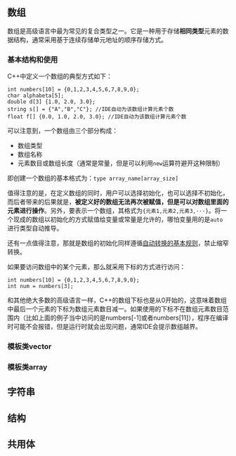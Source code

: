 ## 数组

数组是高级语言中最为常见的复合类型之一。它是一种用于存储**相同类型**元素的数据结构，通常采用基于连续存储单元地址的顺序存储方式。

### 基本结构和使用

C++中定义一个数组的典型方式如下：

```
int numbers[10] = {0,1,2,3,4,5,6,7,8,9,0}; 
char alphabeta[5];
double d[3] {1.0, 2.0, 3.0};
string s[] = {"A","B","C"}; //IDE自动为该数组计算元素个数
float f[] {0.0, 1.0, 2.0, 3.0}; //IDE自动为该数组计算元素个数
```

可以注意到，一个数组由三个部分构成：

+ 数组类型
+ 数组名称
+ 元素数目或数组长度（通常是常量，但是可以利用`new`运算符避开这种限制）

即创建一个数组的基本格式为：`type array_name[array_size]`

值得注意的是，在定义数组的同时，用户可以选择初始化，也可以选择不初始化，而后者带来的后果就是，**被定义好的数组无法再次被赋值，但是可以对数组里面的元素进行操作**。另外，要表示一个数组，其格式为`{元素1,元素2,元素3,···}`。将一个现成的数组以初始化的方式赋值给变量或常量是允许的，哪怕变量用的是`auto`进行类型自动推导。

还有一点值得注意，那就是数组的初始化同样遵循[自动转换的基本规则](/CPP/helloworld?id=基本类型转换)，禁止缩窄转换。

如果要访问数组中的某个元素，那么就采用下标的方式进行访问：

```
int numbers[10] = {0,1,2,3,4,5,6,7,8,9,0}; 
int num = numbers[3];
```

和其他绝大多数的高级语言一样，C++的数组下标也是从0开始的，这意味着数组中最后一个元素的下标为数组元素数目减一。如果使用的下标不在数组元素数目范围内（比如上面的例子当中访问的是numbers[-1]或者numbers[11]），程序在编译时可能不会报错，但是运行时就会出现问题，通常IDE会提示数组越界。

### 模板类vector

### 模板类array

## 字符串

## 结构

## 共用体